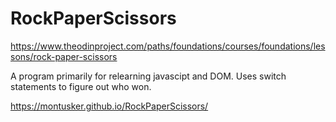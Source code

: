 # RockPaperScissors


https://www.theodinproject.com/paths/foundations/courses/foundations/lessons/rock-paper-scissors


A program primarily for relearning javascipt and DOM. Uses switch statements to figure out who won.


https://montusker.github.io/RockPaperScissors/